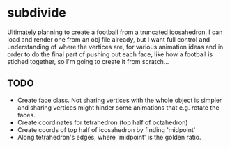 # subdivide

Ultimately planning to create a football from a truncated icosahedron.
I can load and render one from an obj file already,
but I want full control and understanding of where the 
vertices are, for various animation ideas and 
in order to do the final part of pushing out each face, like how a football is stiched
together, so I'm going to create it from scratch...

## TODO
- Create face class. Not sharing vertices with the whole object is simpler and sharing vertices
  might hinder some animations that e.g. rotate the faces.
- Create coordinates for tetrahedron (top half of octahedron)
- Create coords of top half of icosahedron by finding 'midpoint'
- Along tetrahedron's edges, where 'midpoint' is the golden ratio.

